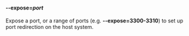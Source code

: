 #### **--expose**=*port*

Expose a port, or a range of ports (e.g. **--expose=3300-3310**) to set up port redirection
on the host system.
